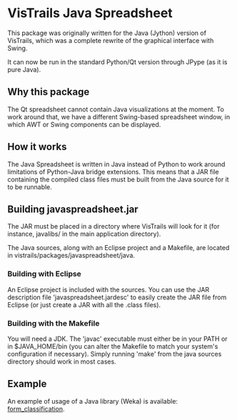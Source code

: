 VisTrails Java Spreadsheet
==========================

This package was originally written for the Java (Jython) version of VisTrails,
which was a complete rewrite of the graphical interface with Swing.

It can now be run in the standard Python/Qt version through JPype (as it is
pure Java).


Why this package
----------------

The Qt spreadsheet cannot contain Java visualizations at the moment. To work
around that, we have a different Swing-based spreadsheet window, in which AWT
or Swing components can be displayed.


How it works
------------

The Java Spreadsheet is written in Java instead of Python to work around
limitations of Python-Java bridge extensions. This means that a JAR file
containing the compiled class files must be built from the Java source for it
to be runnable.


Building javaspreadsheet.jar
----------------------------

The JAR must be placed in a directory where VisTrails will look for it (for
instance, javalibs/ in the main application directory).

The Java sources, along with an Eclipse project and a Makefile, are located in
vistrails/packages/javaspreadsheet/java.


### Building with Eclipse

An Eclipse project is included with the sources. You can use the JAR
description file 'javaspreadsheet.jardesc' to easily create the JAR file from
Eclipse (or just create a JAR with all the .class files).


### Building with the Makefile

You will need a JDK. The 'javac' executable must either be in your PATH or in
$JAVA_HOME/bin (you can alter the Makefile to match your system's
configuration if necessary). Simply running 'make' from the java sources
directory should work in most cases.


Example
-------

An example of usage of a Java library (Weka) is available:
[form_classification](http://dl.dropboxusercontent.com/u/13131521/20120627-weka-form_classification/l.html).
